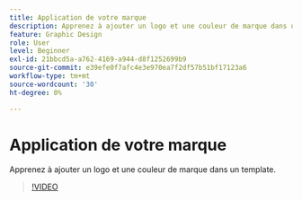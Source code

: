 ```yaml
---
title: Application de votre marque
description: Apprenez à ajouter un logo et une couleur de marque dans un template
feature: Graphic Design
role: User
level: Beginner
exl-id: 21bbcd5a-a762-4169-a944-d8f1252699b9
source-git-commit: e39efe0f7afc4e3e970ea7f2df57b51bf17123a6
workflow-type: tm+mt
source-wordcount: '30'
ht-degree: 0%

---
```


# Application de votre marque

Apprenez à ajouter un logo et une couleur de marque dans un template.

>[!VIDEO](https://video.tv.adobe.com/v/3420218?quality=12&learn=on&hidetitle=true)

